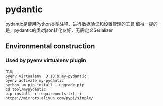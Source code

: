 # pydantic

pydantic是使用Python类型注释，进行数据验证和设置管理的工具
值得一提的是，pydantic的类对json转化友好，无需定义Serializer

## Environmental construction 

### Used by pyenv virtualenv plugin
    工具
    pyenv virtualenv  3.10.9 my-pydantic
    pyenv activate my-pydantic
    python -m pip install --upgrade pip
    cd tool/mypydantic
    pip install -r requirements.txt -i https://mirrors.aliyun.com/pypi/simple/
